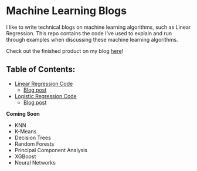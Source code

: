 # Machine Learning Blogs

I like to write technical blogs on machine learning algorithms, such as Linear Regression.
This repo contains the code I've used to explain and run through examples when discussing these machine learning algorithms.

Check out the finished product on my blog [here](https://philliplagoc.wordpress.com/blog/)!

## Table of Contents:
- [Linear Regression Code](https://github.com/philliplagoc/Machine-Learning-Models-Blogs/blob/master/Linear%20Regression/Linear%20Regression%20Blog.ipynb)
    - [Blog post](https://philliplagoc.wordpress.com/2020/06/13/my-take-on-linear-regression-part-1/)
- [Logistic Regression Code](https://github.com/philliplagoc/Machine-Learning-Models-Blogs/blob/master/Logistic%20Regression/Logistic%20Regression%20Blog.ipynb)
    - [Blog post](https://philliplagoc.wordpress.com/2020/06/24/my-take-on-logistic-regression-part-1/)

**Coming Soon**
- KNN
- K-Means
- Decision Trees
- Random Forests
- Principal Component Analysis
- XGBoost
- Neural Networks


